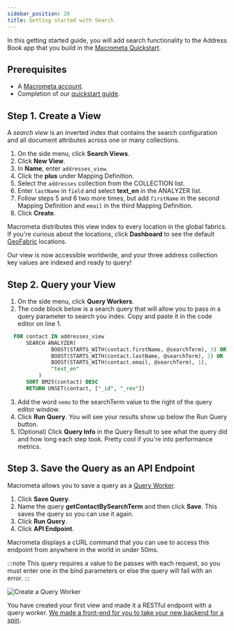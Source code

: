 ```yaml
---
sidebar_position: 20
title: Getting started with Search
---
```


In this getting started guide, you will add search functionality to the Address Book app that you build in the [Macrometa Quickstart](https://macrometa.com/docs/quickstart).

## Prerequisites

- A [Macrometa account](https://auth.paas.macrometa.io/).
- Completion of our [quickstart guide](https://macrometa.com/docs/quickstart).

## Step 1. Create a View

 A _search view_ is an inverted index that contains the search configuration and all document attributes across one or many collections.

1. On the side menu, click **Search Views**.
2. Click **New View**.
3. In **Name**, enter `addresses_view`.
4. Click the **plus** under Mapping Definition.
5. Select the `addresses` collection from the COLLECTION list. 
6. Enter `lastName` in `field` and select **text_en** in the ANALYZER list. 
7. Follow steps 5 and 6 two more times, but add `firstName` in the second Mapping Definition and `email` in the third Mapping Definition.
8. Click **Create**.

Macrometa distributes this view index to every location in the global fabrics. If you're curious about the locations, click **Dashboard** to see the default [GeoFabric](geofabrics/index.md) locations.

Our view is now accessible worldwide, and your three address collection key values are indexed and ready to query!

## Step 2. Query your View

1. On the side menu, click **Query Workers**.
2. The code block below is a search query that will allow you to pass in a query parameter to search you index. Copy and paste it in the code editor on line 1.

  ```sql
    FOR contact IN addresses_view
        SEARCH ANALYZER(
                BOOST(STARTS_WITH(contact.firstName, @searchTerm), 3) OR
                BOOST(STARTS_WITH(contact.lastName, @searchTerm), 2) OR 
                BOOST(STARTS_WITH(contact.email, @searchTerm), 1),
                "text_en"
            )
        SORT BM25(contact) DESC
        RETURN UNSET(contact, ["_id", "_rev"])
  ```

3. Add the word `nemo` to the searchTerm value to the right of the query editor window.
4. Click **Run Query**. You will see your results show up below the Run Query button.
5. (Optional) Click **Query Info** in the Query Result to see what the query did and how long each step took. Pretty cool if you're into performance metrics.

## Step 3. Save the Query as an API Endpoint

Macrometa allows you to save a query as a [Query Worker](queryworkers.md).

1. Click **Save Query**.
1. Name the query **getContactBySearchTerm** and then click **Save**. This saves the query so you can use it again.
1. Click **Run Query**.
1. Click **API Endpoint**.

Macrometa displays a cURL command that you can use to access this endpoint from anywhere in the world in under 50ms.

:::note
This query requires a value to be passes with each request, so you must enter one in the bind parameters or else the query will fail with an error.
:::

![Create a Query Worker](/img/quickstart/create-query-worker.png)

You have created your first view and made it a RESTful endpoint with a query worker. [We made a front-end for you to take your new backend for a spin](https://github.com/Macrometacorp/tutorial-addressbook-streams).
